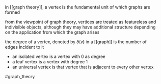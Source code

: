 in [[graph theory]], a vertex is the fundamental unit of which graphs are formed

from the viewpoint of graph theory, vertices are treated as featureless and indivisible objects, although they may have additional structure depending on the application from which the graph arises

the degree of a vertex, denoted by $\delta (v)$ in a [[graph]] is the number of edges incident to it
- an isolated vertex is a vertex with $0$ as degree
- a leaf vertex is a vertex with degree $1$
- an universal vertex is that vertex that is adjacent to every other vertex

#graph_theory 
